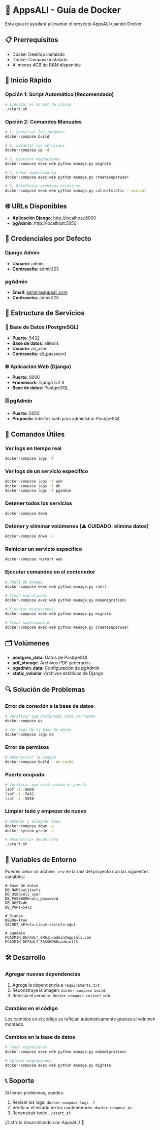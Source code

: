 # 🐳 AppsALI - Guía de Docker

Esta guía te ayudará a levantar el proyecto AppsALI usando Docker.

## 📋 Prerrequisitos

- Docker Desktop instalado
- Docker Compose instalado
- Al menos 4GB de RAM disponible

## 🚀 Inicio Rápido

### Opción 1: Script Automático (Recomendado)

```bash
# Ejecutar el script de inicio
./start.sh
```

### Opción 2: Comandos Manuales

```bash
# 1. Construir las imágenes
docker-compose build

# 2. Levantar los servicios
docker-compose up -d

# 3. Ejecutar migraciones
docker-compose exec web python manage.py migrate

# 4. Crear superusuario
docker-compose exec web python manage.py createsuperuser

# 5. Recolectar archivos estáticos
docker-compose exec web python manage.py collectstatic --noinput
```

## 🌐 URLs Disponibles

- **Aplicación Django**: http://localhost:8000
- **pgAdmin**: http://localhost:5050

## 👤 Credenciales por Defecto

### Django Admin
- **Usuario**: admin
- **Contraseña**: admin123

### pgAdmin
- **Email**: admin@appsali.com
- **Contraseña**: admin123

## 📁 Estructura de Servicios

### 🐘 Base de Datos (PostgreSQL)
- **Puerto**: 5432
- **Base de datos**: alitools
- **Usuario**: ali_user
- **Contraseña**: ali_password

### 🌐 Aplicación Web (Django)
- **Puerto**: 8000
- **Framework**: Django 5.2.3
- **Base de datos**: PostgreSQL

### 🗄️ pgAdmin
- **Puerto**: 5050
- **Propósito**: Interfaz web para administrar PostgreSQL

## 🔧 Comandos Útiles

### Ver logs en tiempo real
```bash
docker-compose logs -f
```

### Ver logs de un servicio específico
```bash
docker-compose logs -f web
docker-compose logs -f db
docker-compose logs -f pgadmin
```

### Detener todos los servicios
```bash
docker-compose down
```

### Detener y eliminar volúmenes (⚠️ CUIDADO: elimina datos)
```bash
docker-compose down -v
```

### Reiniciar un servicio específico
```bash
docker-compose restart web
```

### Ejecutar comandos en el contenedor
```bash
# Shell de Django
docker-compose exec web python manage.py shell

# Crear migraciones
docker-compose exec web python manage.py makemigrations

# Ejecutar migraciones
docker-compose exec web python manage.py migrate

# Crear superusuario
docker-compose exec web python manage.py createsuperuser
```

## 🗂️ Volúmenes

- **postgres_data**: Datos de PostgreSQL
- **pdf_storage**: Archivos PDF generados
- **pgadmin_data**: Configuración de pgAdmin
- **static_volume**: Archivos estáticos de Django

## 🔍 Solución de Problemas

### Error de conexión a la base de datos
```bash
# Verificar que PostgreSQL esté corriendo
docker-compose ps

# Ver logs de la base de datos
docker-compose logs db
```

### Error de permisos
```bash
# Reconstruir la imagen
docker-compose build --no-cache
```

### Puerto ocupado
```bash
# Verificar qué está usando el puerto
lsof -i :8000
lsof -i :5432
lsof -i :5050
```

### Limpiar todo y empezar de nuevo
```bash
# Detener y eliminar todo
docker-compose down -v
docker system prune -a

# Reconstruir desde cero
./start.sh
```

## 📝 Variables de Entorno

Puedes crear un archivo `.env` en la raíz del proyecto con las siguientes variables:

```env
# Base de datos
DB_NAME=alitools
DB_USER=ali_user
DB_PASSWORD=ali_password
DB_HOST=db
DB_PORT=5432

# Django
DEBUG=True
SECRET_KEY=tu-clave-secreta-aqui

# pgAdmin
PGADMIN_DEFAULT_EMAIL=admin@appsali.com
PGADMIN_DEFAULT_PASSWORD=admin123
```

## 🛠️ Desarrollo

### Agregar nuevas dependencias
1. Agrega la dependencia a `requirements.txt`
2. Reconstruye la imagen: `docker-compose build`
3. Reinicia el servicio: `docker-compose restart web`

### Cambios en el código
Los cambios en el código se reflejan automáticamente gracias al volumen montado.

### Cambios en la base de datos
```bash
# Crear migraciones
docker-compose exec web python manage.py makemigrations

# Aplicar migraciones
docker-compose exec web python manage.py migrate
```

## 📞 Soporte

Si tienes problemas, puedes:

1. Revisar los logs: `docker-compose logs -f`
2. Verificar el estado de los contenedores: `docker-compose ps`
3. Reconstruir todo: `./start.sh`

¡Disfruta desarrollando con AppsALI! 🎉 